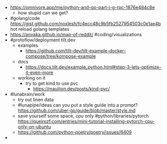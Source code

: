 - https://omnivore.app/me/python-and-go-part-i-g-rpc-1876e484c8e
	- how stupid can we get?
- #golang/code https://gist.github.com/noxlesh/fc4ecc48c9b5fb2527954503c0e1ae4b hot reload golang templates
- https://anvaka.github.io/map-of-reddit/ #coding/visualizations
- #protoflow/deployment tilt.dev
	- examples
		- https://github.com/tilt-dev/tilt-example-docker-compose/tree/kompose-example
	- docs
		- https://docs.tilt.dev/example_python.html#step-3-lets-optimize-it-even-more
	- working on it
		- try to get kind to use pvc
			- https://mauilion.dev/posts/kind-pvc/
- #lunabrain/work
	- try out linen data
	- #lunapipe/ideas can you put a style guide into a prompt? https://github.com/uber-go/guide/blob/master/style.md
	- save yourself some space, cpu only #python/libraries/pytorch https://queirozf.com/entries/mini-tutorial-installing-pytorch-cpu-only-on-ubuntu
	- https://github.com/python-poetry/poetry/issues/6409
-